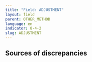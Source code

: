 ```yaml
---
title: "Field: ADJUSTMENT"
layout: field
parent: OTHER_METHOD
language: en
indicator: 8-4-2
slug: ADJUSTMENT
---
```

## Sources of discrepancies